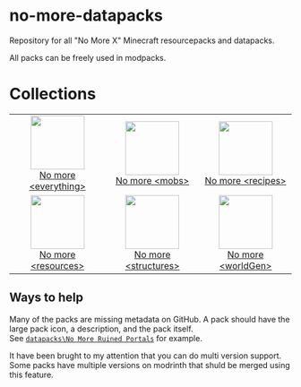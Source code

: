 # no-more-datapacks
Repository for all "No More X" Minecraft resourcepacks and datapacks.

All packs can be freely used in modpacks.

# Collections
| | | |
|:-------------------------:|:-:|:-:|
|[<img width="96" src="https://cdn.modrinth.com/data/Up4a09Dq/8f0a74e142dd8f94edd544e0d26297341c5d5c37.png"> <br> No more \<everything\>](https://modrinth.com/collection/Up4a09Dq) | [<img width="96" src="https://cdn.modrinth.com/data/8AtZQlL4/d9494c95cf78d16435c4de28b7840dac61c16a4e.png"> <br> No more \<mobs\>](https://modrinth.com/collection/8AtZQlL4) | [<img width="96" src="https://cdn.modrinth.com/data/GDYnNNiv/67e7c522f044d4ef8aaa73c20eaed67115dfd870.png"> <br> No more \<recipes\>](https://modrinth.com/collection/GDYnNNiv) |
|[<img width="96" src="https://cdn.modrinth.com/data/LZ7xfg1U/0432098dd109350d1e5c31c43f9c5b3e5cff83ef.png"> <br> No more \<resources\>](https://modrinth.com/collection/LZ7xfg1U) | [<img width="96" src="https://cdn.modrinth.com/data/p7ybwhRp/35c19de1a35155e9500e982f8a5720201fea6682.png"> <br> No more \<structures\>](https://modrinth.com/collection/p7ybwhRp) | [<img width="96" src="https://cdn.modrinth.com/data/xTglcPSE/c6d2af95867843d455f7c8bfb4bd0f008d43aa26.png"> <br> No more \<worldGen\>](https://modrinth.com/collection/xTglcPSE) |

## Ways to help

Many of the packs are missing metadata on GitHub. A pack should have the large pack icon, a description, and the pack itself.\
See [`datapacks\No More Ruined Portals`](https://github.com/millennIumAMbiguity/no-more-packs/tree/main/datapacks/No%20More%20Ruined%20Portals) for example.

It have been brught to my attention that you can do multi version support. Some packs have multiple versions on modrinth that shuld be merged using this feature.
